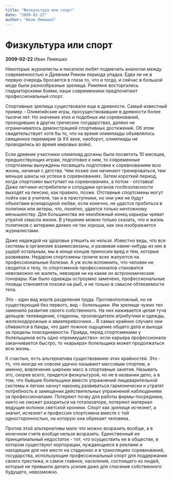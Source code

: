 ```yaml
---
title: "Физкультура или спорт"
date: "2009-02-22"
author: "Иван Лемешко"
---
```


# Физкультура или спорт

**2009-02-22** Иван Лемешко

Некоторые журналисты и писатели любят подмечать аналогии между современностью и Древним Римом периода упадка. Едва ли не в первую очередь бросается в глаза то, что и тогда, и сейчас в большой моде были разнообразные зрелища. Римляне восторгались гладиаторскими боями; наши современники предпочитают профессиональный спорт.

Спортивные зрелища существовали еще в древности. Самый известный пример - Олимпийские игры, просуществовавшие в древности более тысячи лет. Но значение этих и подобных им соревнований, проходивших в других греческих государствах, далеко не ограничивалось демонстрацией спортивных достижений. Об этом свидетельствует хотя бы то, что на время олимпиады объявлялось священное перемирие (в ХХ веке, наоборот, олимпиады не проводились во время мировых войн).

Если древние участники олимпиад должны были посвятить 10 месяцев, предшествующих играм, подготовке к ним, то современные спортсмены вынуждены посвящать подготовке к соревнованиям всю жизнь, начиная с детства. Чем позже они начинают тренироваться, тем меньше шансы на успехи в соревнованиях. Затем короткий период, когда спортсмен выступает на соревнованиях, а потом - отставка! Даже летчики-истребители и сотрудики органов госбезопасности выходят на пенсию, как правило, позже. Отставные спортсмены могут пойти как в учителя, так и в преступники, но они уже не будут объектами всенародной любви, если конечно, не удастся пробиться в политики или актеры, что, понятно, удается только ничтожному меньшинству. Для большинства же неизбежный конец карьеры чреват утратой смысла жизни. В утешение можно только сказать, что и жизнь политиков с актерами далеко не так хороша, как она изображается журналистами.

Даже надеждой на здоровье утешить их нельзя. Известно ведь, что все системы в организме взаимосвязаны, и развивая какие-нибудь из них в ущерб остальным, мы в конце концов приносим вред и тем, которые развиваем. Недаром спортсмены громче всех жалуются на профессиональные болезни. А уж если вспомнить, что человек не сводится к телу, то спортсменов-профессионалов становится невозможно не жалеть, невзирая ни на какие их астрономические гонорары. Как было однажды остроумно замечено, профессиональные пловцы становятся похожи на рыб, и не только в смысле обтекаемости тела.

Это - один вид жертв разделения труда. Противоположный, но не существующий без первого, вид - болельщики. Им зрелище чужих тел заменило развитие своего собственного. На них наживается целая туча дельцов: телевидение, стадионы, производители атрибутики и одежды, железнодорожные и авиаперевозчики... В самых крайних случаях они сбиваются в банды, что дает ложное ощущение общего дела и выхода за пределы повседневности. Правда, перед спортсменами у болельщиков есть одно «преимущество»: если карьера профессионала заканчивается быстро, то «карьера» болельщика может продолжаться всю жизнь.

К счастью, есть альтернатива существованию этих крайностей. Это - то, что иногда не совсем удачно называют массовым спортом, а именно, вовлечение широких масс в спортивные занятия. Называть это, скорее всего, придется физкультурой, но не в названии дело, а в том, что бывшие болельщики вместо упражнений пищеварительной системы и легких начнут наконец развиваться гармонически и утратят потребность в замещении действительных упражнений наблюдением за профессионалами. Потеряют почву для работы фирмы-посредники, никто не сможет разориться на тотализаторе, потеряют материал ведущие колонок светской хроники. Спорт как зрелище исчезнет, а значит, исчезнет и профессия спортсмена вместе с той односторонностью, на которую она обрекает человека.

Против этой альтернативы мало что можно возразить вообще, а в конечном счете вообще нельзя возразить. Единственный ее принципиальный недостаток - тот, что осуществить ее в обществе, в котором существуют корпорации, нуждающиеся в рекламе и находящие для нее место на стадионах и в трансляциях соревнований, государства, использующие профессиональный спорт для поддержания своего престижа, и самое главное, населения, состоящего из людей, которые не привыкли делать усилия даже для спасения собственного будущего, невозможно.